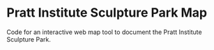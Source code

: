 # Pratt Institute Sculpture Park Map
Code for an interactive web map tool to document the Pratt Institute Sculpture Park.
